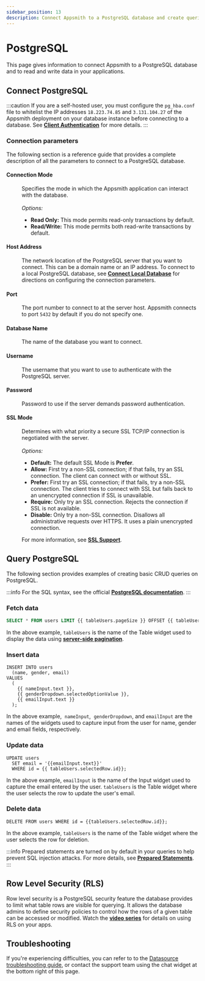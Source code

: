 ```yaml
---
sidebar_position: 13
description: Connect Appsmith to a PostgreSQL database and create queries.
---
```


# PostgreSQL

This page gives information to connect Appsmith to a PostgreSQL database and to read and write data in your applications.

## Connect PostgreSQL

:::caution
If you are a self-hosted user, you must configure the `pg_hba.conf` file to whitelist the IP addresses `18.223.74.85` and `3.131.104.27` of the Appsmith deployment on your database instance before connecting to a database. See [**Client Authentication**](https://www.postgresql.org/docs/current/auth-pg-hba-conf.html) for more details.
:::

### Connection parameters

The following section is a reference guide that provides a complete description of all the parameters to connect to a PostgreSQL database.

<ZoomImage src="/img/postgres-img.png" alt="Connect PostgreSQL Database" caption="Connect PostgreSQL Database" />

#### Connection Mode

<dd> Specifies the mode in which the Appsmith application can interact with the database. </dd><br />
<dd><i>Options:</i>
  <ul>
    <li><b>Read Only:</b> This mode permits read-only transactions by default.</li>
    <li><b>Read/Write:</b> This mode permits both read-write transactions by default.</li>
  </ul>
</dd>

#### Host Address

<dd>The network location of the PostgreSQL server that you want to connect. This can be a domain name or an IP address. To connect to a local PostgreSQL database, see <a href="/connect-data/how-to-guides/how-to-work-with-local-apis-on-appsmith"><b>Connect Local Database</b></a> for directions on configuring the connection parameters. </dd>

#### Port

<dd>The port number to connect to at the server host. Appsmith connects to port <code>5432</code> by default if you do not specify one. </dd>

#### Database Name

<dd>The name of the database you want to connect. </dd>

#### Username

<dd>The username that you want to use to authenticate with the PostgreSQL server.</dd>

#### Password

<dd>Password to use if the server demands password authentication.</dd>

#### SSL Mode

<dd>Determines with what priority a secure SSL TCP/IP connection is negotiated with the server.</dd><br />
<dd><i>Options:</i>
  <ul>
    <li><b>Default:</b> The default SSL Mode is <b>Prefer</b>.</li>
    <li><b>Allow:</b> First try a non-SSL connection; if that fails, try an SSL connection. The client can connect with or without SSL.</li>
    <li><b>Prefer:</b> First try an SSL connection; if that fails, try a non-SSL connection. The client tries to connect with SSL but falls back to an unencrypted connection if SSL is unavailable.</li>
    <li><b>Require:</b> Only try an SSL connection. Rejects the connection if SSL is not available.</li>
    <li><b>Disable:</b> Only try a non-SSL connection. Disallows all administrative requests over HTTPS. It uses a plain unencrypted connection.</li>
  </ul>
</dd>  
<dd>For more information, see <a href="https://www.postgresql.org/docs/current/libpq-ssl.html"><b>SSL Support</b></a>.</dd>

## Query PostgreSQL

The following section provides examples of creating basic CRUD queries on PostgreSQL.

<ZoomImage src="/img/query-postgresql.png" alt="Write SQL commands in the query editor" caption="Write SQL commands in the query editor" />

:::info
For the SQL syntax, see the official [**PostgreSQL documentation**](https://www.postgresql.org/docs/12/index.html).
:::

### Fetch data

```sql
SELECT * FROM users LIMIT {{ tableUsers.pageSize }} OFFSET {{ tableUsers.pageOffset }};

```

In the above example, `tableUsers` is the name of the Table widget used to display the data using [**server-side pagination**](/build-apps/how-to-guides/Server-side-pagination-in-table).

### Insert data

```
INSERT INTO users
  (name, gender, email)
VALUES
  (
    {{ nameInput.text }},
    {{ genderDropdown.selectedOptionValue }},
    {{ emailInput.text }}
  );

```

In the above example,  `nameInput`,  `genderDropdown`, and `emailInput` are the names of the widgets used to capture input from the user for name, gender and email fields, respectively.

### Update data

```
UPDATE users
  SET email = '{{emailInput.text}}'
  WHERE id = {{ tableUsers.selectedRow.id}};

```

In the above example, `emailInput` is the name of the Input widget used to capture the email entered by the user. `tableUsers` is the Table widget where the user selects the row to update the user's email.

### Delete data

```
DELETE FROM users WHERE id = {{tableUsers.selectedRow.id}};

```

In the above example, `tableUsers` is the name of the Table widget where the user selects the row for deletion.

:::info
Prepared statements are turned on by default in your queries to help prevent SQL injection attacks. For more details, see [**Prepared Statements**](/connect-data/concepts/how-to-use-prepared-statements).
:::

## Row Level Security (RLS)

Row level security is a PostgreSQL security feature the database provides to limit what table rows are visible for querying. It allows the database admins to define security policies to control how the rows of a given table can be accessed or modified. Watch the [**video series**](https://youtu.be/8qPTZQvJ9fA) for details on using RLS on your apps.

## Troubleshooting

If you're experiencing difficulties, you can refer to to the [Datasource troubleshooting guide](/help-and-support/troubleshooting-guide/application-errors), or contact the support team using the chat widget at the bottom right of this page.

